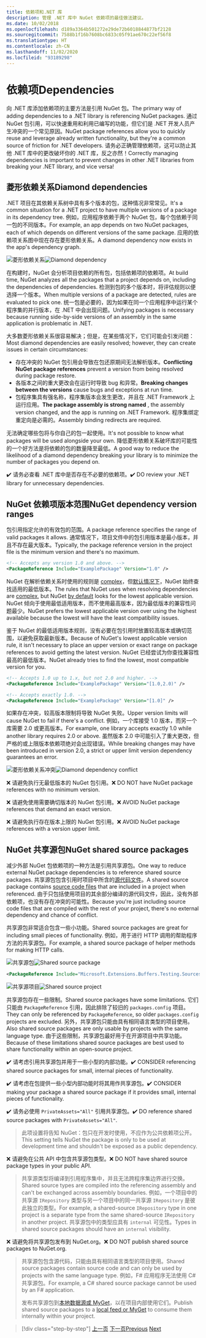 ```yaml
---
title: 依赖项和.NET 库
description: 管理 .NET 库中 NuGet 依赖项的最佳做法建议。
ms.date: 10/02/2018
ms.openlocfilehash: d189a3364b501272e29de72b6018844877bf2128
ms.sourcegitcommit: 7588b1f16b7608bc6833c05f91ae670c22ef56f8
ms.translationtype: HT
ms.contentlocale: zh-CN
ms.lasthandoff: 11/02/2020
ms.locfileid: "93189298"
---
```

# <a name="dependencies"></a><span data-ttu-id="7b7ca-103">依赖项</span><span class="sxs-lookup"><span data-stu-id="7b7ca-103">Dependencies</span></span>

<span data-ttu-id="7b7ca-104">向 .NET 库添加依赖项的主要方法是引用 NuGet 包。</span><span class="sxs-lookup"><span data-stu-id="7b7ca-104">The primary way of adding dependencies to a .NET library is referencing NuGet packages.</span></span> <span data-ttu-id="7b7ca-105">通过 NuGet 包引用，可以快速重用和利用已编写的功能，但它们是 .NET 开发人员产生冲突的一个常见原因。</span><span class="sxs-lookup"><span data-stu-id="7b7ca-105">NuGet package references allow you to quickly reuse and leverage already written functionality, but they're a common source of friction for .NET developers.</span></span> <span data-ttu-id="7b7ca-106">请务必正确管理依赖项，这可以防止其他 .NET 库中的更改破坏你的 .NET 库，反之亦然！</span><span class="sxs-lookup"><span data-stu-id="7b7ca-106">Correctly managing dependencies is important to prevent changes in other .NET libraries from breaking your .NET library, and vice versa!</span></span>

## <a name="diamond-dependencies"></a><span data-ttu-id="7b7ca-107">菱形依赖关系</span><span class="sxs-lookup"><span data-stu-id="7b7ca-107">Diamond dependencies</span></span>

<span data-ttu-id="7b7ca-108">.NET 项目在其依赖关系树中具有多个版本的包，这种情况非常常见。</span><span class="sxs-lookup"><span data-stu-id="7b7ca-108">It's a common situation for a .NET project to have multiple versions of a package in its dependency tree.</span></span> <span data-ttu-id="7b7ca-109">例如，应用程序依赖于两个 NuGet 包，每个包依赖于同一包的不同版本。</span><span class="sxs-lookup"><span data-stu-id="7b7ca-109">For example, an app depends on two NuGet packages, each of which depends on different versions of the same package.</span></span> <span data-ttu-id="7b7ca-110">应用的依赖项关系图中现在存在菱形依赖关系。</span><span class="sxs-lookup"><span data-stu-id="7b7ca-110">A diamond dependency now exists in the app's dependency graph.</span></span>

<span data-ttu-id="7b7ca-111">![菱形依赖关系](./media/dependencies/diamond-dependency.png "菱形依赖关系")</span><span class="sxs-lookup"><span data-stu-id="7b7ca-111">![Diamond dependency](./media/dependencies/diamond-dependency.png "Diamond dependency")</span></span>

<span data-ttu-id="7b7ca-112">在构建时，NuGet 会分析项目依赖的所有包，包括依赖项的依赖项。</span><span class="sxs-lookup"><span data-stu-id="7b7ca-112">At build time, NuGet analyzes all the packages that a project depends on, including the dependencies of dependencies.</span></span> <span data-ttu-id="7b7ca-113">检测到包的多个版本时，将评估规则以便选择一个版本。</span><span class="sxs-lookup"><span data-stu-id="7b7ca-113">When multiple versions of a package are detected, rules are evaluated to pick one.</span></span> <span data-ttu-id="7b7ca-114">统一包是必要的，因为如果在同一个应用程序中运行某个程序集的并行版本，在 .NET 中会出现问题。</span><span class="sxs-lookup"><span data-stu-id="7b7ca-114">Unifying packages is necessary because running side-by-side versions of an assembly in the same application is problematic in .NET.</span></span>

<span data-ttu-id="7b7ca-115">大多数菱形依赖关系很容易解决；但是，在某些情况下，它们可能会引发问题：</span><span class="sxs-lookup"><span data-stu-id="7b7ca-115">Most diamond dependencies are easily resolved; however, they can create issues in certain circumstances:</span></span>

- <span data-ttu-id="7b7ca-116">存在冲突的 NuGet 包引用会导致在包还原期间无法解析版本。</span><span class="sxs-lookup"><span data-stu-id="7b7ca-116">**Conflicting NuGet package references** prevent a version from being resolved during package restore.</span></span>
- <span data-ttu-id="7b7ca-117">各版本之间的重大更改会在运行时导致 bug 和异常。</span><span class="sxs-lookup"><span data-stu-id="7b7ca-117">**Breaking changes between the versions** cause bugs and exceptions at run time.</span></span>
- <span data-ttu-id="7b7ca-118">包程序集具有强名称，程序集版本会发生更改，并且在 .NET Framework 上运行应用。</span><span class="sxs-lookup"><span data-stu-id="7b7ca-118">**The package assembly is strong named** , the assembly version changed, and the app is running on .NET Framework.</span></span> <span data-ttu-id="7b7ca-119">程序集绑定重定向是必需的。</span><span class="sxs-lookup"><span data-stu-id="7b7ca-119">Assembly binding redirects are required.</span></span>

<span data-ttu-id="7b7ca-120">无法确定哪些包将与你自己的包一起使用。</span><span class="sxs-lookup"><span data-stu-id="7b7ca-120">It's not possible to know what packages will be used alongside your own.</span></span> <span data-ttu-id="7b7ca-121">降低菱形依赖关系破坏库的可能性的一个好方法是将依赖的包的数量降至最低。</span><span class="sxs-lookup"><span data-stu-id="7b7ca-121">A good way to reduce the likelihood of a diamond dependency breaking your library is to minimize the number of packages you depend on.</span></span>

<span data-ttu-id="7b7ca-122">✔️ 请务必查看 .NET 库中是否存在不必要的依赖项。</span><span class="sxs-lookup"><span data-stu-id="7b7ca-122">✔️ DO review your .NET library for unnecessary dependencies.</span></span>

## <a name="nuget-dependency-version-ranges"></a><span data-ttu-id="7b7ca-123">NuGet 依赖项版本范围</span><span class="sxs-lookup"><span data-stu-id="7b7ca-123">NuGet dependency version ranges</span></span>

<span data-ttu-id="7b7ca-124">包引用指定允许的有效包的范围。</span><span class="sxs-lookup"><span data-stu-id="7b7ca-124">A package reference specifies the range of valid packages it allows.</span></span> <span data-ttu-id="7b7ca-125">通常情况下，项目文件中的包引用版本是最小版本，并且不存在最大版本。</span><span class="sxs-lookup"><span data-stu-id="7b7ca-125">Typically, the package reference version in the project file is the minimum version and there's no maximum.</span></span>

```xml
<!-- Accepts any version 1.0 and above. -->
<PackageReference Include="ExamplePackage" Version="1.0" />
```

<span data-ttu-id="7b7ca-126">NuGet 在解析依赖关系时使用的规则是 [complex](/nuget/consume-packages/dependency-resolution)，但[默认情况下](/nuget/consume-packages/install-use-packages-visual-studio#install-and-update-options)，NuGet 始终查找适用的最低版本。</span><span class="sxs-lookup"><span data-stu-id="7b7ca-126">The rules that NuGet uses when resolving dependencies are [complex](/nuget/consume-packages/dependency-resolution), but NuGet [by default](/nuget/consume-packages/install-use-packages-visual-studio#install-and-update-options) looks for the lowest applicable version.</span></span> <span data-ttu-id="7b7ca-127">NuGet 倾向于使用最低适用版本，而不使用最高版本，因为最低版本的兼容性问题最少。</span><span class="sxs-lookup"><span data-stu-id="7b7ca-127">NuGet prefers the lowest applicable version over using the highest available because the lowest will have the least compatibility issues.</span></span>

<span data-ttu-id="7b7ca-128">鉴于 NuGet 的最低适用版本规则，没有必要在包引用时放置较高版本或确切范围，以避免获取最新版本。</span><span class="sxs-lookup"><span data-stu-id="7b7ca-128">Because of NuGet's lowest applicable version rule, it isn't necessary to place an upper version or exact range on package references to avoid getting the latest version.</span></span> <span data-ttu-id="7b7ca-129">NuGet 已经尝试为你查找兼容性最高的最低版本。</span><span class="sxs-lookup"><span data-stu-id="7b7ca-129">NuGet already tries to find the lowest, most compatible version for you.</span></span>

```xml
<!-- Accepts 1.0 up to 1.x, but not 2.0 and higher. -->
<PackageReference Include="ExamplePackage" Version="[1.0,2.0)" />

<!-- Accepts exactly 1.0. -->
<PackageReference Include="ExamplePackage" Version="[1.0]" />
```

<span data-ttu-id="7b7ca-130">如果存在冲突，较高版本限制将导致 NuGet 失败。</span><span class="sxs-lookup"><span data-stu-id="7b7ca-130">Upper version limits will cause NuGet to fail if there's a conflict.</span></span> <span data-ttu-id="7b7ca-131">例如，一个库接受 1.0 版本，而另一个库需要 2.0 或更高版本。</span><span class="sxs-lookup"><span data-stu-id="7b7ca-131">For example, one library accepts exactly 1.0 while another library requires 2.0 or above.</span></span> <span data-ttu-id="7b7ca-132">虽然版本 2.0 中可能引入了重大更改，但严格的或上限版本依赖项绝对会出现错误。</span><span class="sxs-lookup"><span data-stu-id="7b7ca-132">While breaking changes may have been introduced in version 2.0, a strict or upper limit version dependency guarantees an error.</span></span>

<span data-ttu-id="7b7ca-133">![菱形依赖关系冲突](./media/dependencies/diamond-dependency-conflict.png "菱形依赖关系冲突")</span><span class="sxs-lookup"><span data-stu-id="7b7ca-133">![Diamond dependency conflict](./media/dependencies/diamond-dependency-conflict.png "Diamond dependency conflict")</span></span>

<span data-ttu-id="7b7ca-134">❌ 请避免执行无最低版本的 NuGet 包引用。</span><span class="sxs-lookup"><span data-stu-id="7b7ca-134">❌ DO NOT have NuGet package references with no minimum version.</span></span>

<span data-ttu-id="7b7ca-135">❌ 请避免使用需要确切版本的 NuGet 包引用。</span><span class="sxs-lookup"><span data-stu-id="7b7ca-135">❌ AVOID NuGet package references that demand an exact version.</span></span>

<span data-ttu-id="7b7ca-136">❌ 请避免执行存在版本上限的 NuGet 包引用。</span><span class="sxs-lookup"><span data-stu-id="7b7ca-136">❌ AVOID NuGet package references with a version upper limit.</span></span>

## <a name="nuget-shared-source-packages"></a><span data-ttu-id="7b7ca-137">NuGet 共享源包</span><span class="sxs-lookup"><span data-stu-id="7b7ca-137">NuGet shared source packages</span></span>

<span data-ttu-id="7b7ca-138">减少外部 NuGet 包依赖项的一种方法是引用共享源包。</span><span class="sxs-lookup"><span data-stu-id="7b7ca-138">One way to reduce external NuGet package dependencies is to reference shared source packages.</span></span> <span data-ttu-id="7b7ca-139">共享源包包含引用时项目中所含的[源代码文件](/nuget/reference/nuspec#including-content-files)。</span><span class="sxs-lookup"><span data-stu-id="7b7ca-139">A shared source package contains [source code files](/nuget/reference/nuspec#including-content-files) that are included in a project when referenced.</span></span> <span data-ttu-id="7b7ca-140">由于只包括使用项目的其余部分编译的源代码文件，因此，没有外部依赖项，也没有存在冲突的可能性。</span><span class="sxs-lookup"><span data-stu-id="7b7ca-140">Because you're just including source code files that are compiled with the rest of your project, there's no external dependency and chance of conflict.</span></span>

<span data-ttu-id="7b7ca-141">共享源包非常适合包含一些小功能。</span><span class="sxs-lookup"><span data-stu-id="7b7ca-141">Shared source packages are great for including small pieces of functionality.</span></span> <span data-ttu-id="7b7ca-142">例如，用于进行 HTTP 调用的帮助程序方法的共享源包。</span><span class="sxs-lookup"><span data-stu-id="7b7ca-142">For example, a shared source package of helper methods for making HTTP calls.</span></span>

<span data-ttu-id="7b7ca-143">![共享源包](./media/dependencies/shared-source-package.png "共享源包")</span><span class="sxs-lookup"><span data-stu-id="7b7ca-143">![Shared source package](./media/dependencies/shared-source-package.png "Shared source package")</span></span>

```xml
<PackageReference Include="Microsoft.Extensions.Buffers.Testing.Sources" PrivateAssets="All" Version="1.0" />
```

<span data-ttu-id="7b7ca-144">![共享源项目](./media/dependencies/shared-source-project.png "共享源项目")</span><span class="sxs-lookup"><span data-stu-id="7b7ca-144">![Shared source project](./media/dependencies/shared-source-project.png "Shared source project")</span></span>

<span data-ttu-id="7b7ca-145">共享源包存在一些限制。</span><span class="sxs-lookup"><span data-stu-id="7b7ca-145">Shared source packages have some limitations.</span></span> <span data-ttu-id="7b7ca-146">它们只能由 `PackageReference` 引用，因此排除了较旧的 `packages.config` 项目。</span><span class="sxs-lookup"><span data-stu-id="7b7ca-146">They can only be referenced by `PackageReference`, so older `packages.config` projects are excluded.</span></span> <span data-ttu-id="7b7ca-147">另外，共享源包只能由具有相同语言类型的项目使用。</span><span class="sxs-lookup"><span data-stu-id="7b7ca-147">Also shared source packages are only usable by projects with the same language type.</span></span> <span data-ttu-id="7b7ca-148">由于这些限制，共享源包最好用于在开源项目中共享功能。</span><span class="sxs-lookup"><span data-stu-id="7b7ca-148">Because of these limitations shared source packages are best used to share functionality within an open-source project.</span></span>

<span data-ttu-id="7b7ca-149">✔️ 请考虑引用共享源包并用于一些小型的内部功能。</span><span class="sxs-lookup"><span data-stu-id="7b7ca-149">✔️ CONSIDER referencing shared source packages for small, internal pieces of functionality.</span></span>

<span data-ttu-id="7b7ca-150">✔️ 请考虑在包提供一些小型内部功能时将其用作共享源包。</span><span class="sxs-lookup"><span data-stu-id="7b7ca-150">✔️ CONSIDER making your package a shared source package if it provides small, internal pieces of functionality.</span></span>

<span data-ttu-id="7b7ca-151">✔️ 请务必使用 `PrivateAssets="All"` 引用共享源包。</span><span class="sxs-lookup"><span data-stu-id="7b7ca-151">✔️ DO reference shared source packages with `PrivateAssets="All"`.</span></span>

> <span data-ttu-id="7b7ca-152">此项设置将告知 NuGet：包只在开发时使用，不应作为公共依赖项公开。</span><span class="sxs-lookup"><span data-stu-id="7b7ca-152">This setting tells NuGet the package is only to be used at development time and shouldn't be exposed as a public dependency.</span></span>

<span data-ttu-id="7b7ca-153">❌ 请避免在公共 API 中包含共享源包类型。</span><span class="sxs-lookup"><span data-stu-id="7b7ca-153">❌ DO NOT have shared source package types in your public API.</span></span>

> <span data-ttu-id="7b7ca-154">共享源类型将编译到引用程序集中，并且无法跨程序集边界进行交换。</span><span class="sxs-lookup"><span data-stu-id="7b7ca-154">Shared source types are compiled into the referencing assembly and can't be exchanged across assembly boundaries.</span></span> <span data-ttu-id="7b7ca-155">例如，一个项目中的共享源 `IRepository` 类型与另一个项目中的同一共享源 `IRepository` 是彼此独立的类型。</span><span class="sxs-lookup"><span data-stu-id="7b7ca-155">For example, a shared-source `IRepository` type in one project is a separate type from the same shared-source `IRepository` in another project.</span></span> <span data-ttu-id="7b7ca-156">共享源包中的类型应具有 `internal` 可见性。</span><span class="sxs-lookup"><span data-stu-id="7b7ca-156">Types in shared source packages should have an `internal` visibility.</span></span>

<span data-ttu-id="7b7ca-157">❌ 请避免将共享源包发布到 NuGet.org。</span><span class="sxs-lookup"><span data-stu-id="7b7ca-157">❌ DO NOT publish shared source packages to NuGet.org.</span></span>

> <span data-ttu-id="7b7ca-158">共享源包包含源代码，只能由具有相同语言类型的项目使用。</span><span class="sxs-lookup"><span data-stu-id="7b7ca-158">Shared source packages contain source code and can only be used by projects with the same language type.</span></span> <span data-ttu-id="7b7ca-159">例如，F# 应用程序无法使用 C# 共享源包。</span><span class="sxs-lookup"><span data-stu-id="7b7ca-159">For example, a C# shared source package cannot be used by an F# application.</span></span>
>
> <span data-ttu-id="7b7ca-160">发布共享源包到[本地数据源或 MyGet](./publish-nuget-package.md)，以在项目内部使用它们。</span><span class="sxs-lookup"><span data-stu-id="7b7ca-160">Publish shared source packages to a [local feed or MyGet](./publish-nuget-package.md) to consume them internally within your project.</span></span>

>[!div class="step-by-step"]
><span data-ttu-id="7b7ca-161">[上一页](nuget.md)
>[下一页](sourcelink.md)</span><span class="sxs-lookup"><span data-stu-id="7b7ca-161">[Previous](nuget.md)
[Next](sourcelink.md)</span></span>
